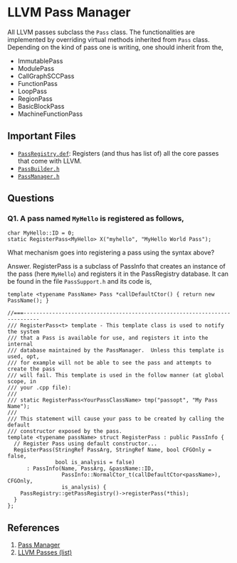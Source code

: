 LLVM Pass Manager
======================

All LLVM passes subclass the `Pass` class. The functionalities are
implemented by overriding virtual methods inherited from `Pass` class.
Depending on the kind of pass one is writing, one should inherit from the,

* ImmutablePass
* ModulePass
* CallGraphSCCPass
* FunctionPass
* LoopPass
* RegionPass
* BasicBlockPass
* MachineFunctionPass

Important Files
----------------------
* [`PassRegistry.def`](https://github.com/llvm-mirror/llvm/blob/master/lib/Passes/PassRegistry.def):
  Registers (and thus has list of) all the core passes that come with LLVM.
* [`PassBuilder.h`](https://llvm.org/doxygen/classllvm_1_1PassBuilder.html#details)
* [`PassManager.h`](https://github.com/llvm-mirror/llvm/blob/master/include/llvm/IR/PassManager.h)

Questions
----------------------
### Q1. A pass named `MyHello` is registered as follows,

    char MyHello::ID = 0;
    static RegisterPass<MyHello> X("myhello", "MyHello World Pass");

What mechanism goes into registering a pass using the syntax above?

Answer.
RegisterPass is a subclass of PassInfo that creates an instance of the pass (here `MyHello`)
and registers it in the PassRegistry database. It can be found in the file
`PassSupport.h` and its code is,

    template <typename PassName> Pass *callDefaultCtor() { return new PassName(); }
    
    //===---------------------------------------------------------------------------
    /// RegisterPass<t> template - This template class is used to notify the system
    /// that a Pass is available for use, and registers it into the internal
    /// database maintained by the PassManager.  Unless this template is used, opt,
    /// for example will not be able to see the pass and attempts to create the pass
    /// will fail. This template is used in the follow manner (at global scope, in
    /// your .cpp file):
    ///
    /// static RegisterPass<YourPassClassName> tmp("passopt", "My Pass Name");
    ///
    /// This statement will cause your pass to be created by calling the default
    /// constructor exposed by the pass.
    template <typename passName> struct RegisterPass : public PassInfo {
      // Register Pass using default constructor...
      RegisterPass(StringRef PassArg, StringRef Name, bool CFGOnly = false,
                   bool is_analysis = false)
          : PassInfo(Name, PassArg, &passName::ID,
                     PassInfo::NormalCtor_t(callDefaultCtor<passName>), CFGOnly,
                     is_analysis) {
        PassRegistry::getPassRegistry()->registerPass(*this);
      }
    };


References
----------------
1. [Pass Manager][1]
2. [LLVM Passes (list)][2]

[1]: http://llvm.org/docs/WritingAnLLVMPass.html#introduction-what-is-a-pass
[2]: https://llvm.org/docs/Passes.html
